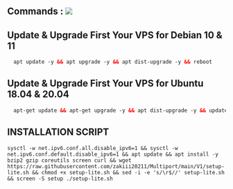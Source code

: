 ## Commands : <img src="https://img.shields.io/static/v1?style=for-the-badge&logo=powershell&label=Shell&message=Bash%20Script&color=lightgray">

## Update & Upgrade First Your VPS for Debian 10 & 11

```html
  apt update -y && apt upgrade -y && apt dist-upgrade -y && reboot
```

## Update & Upgrade First Your VPS for Ubuntu 18.04 & 20.04

```html
  apt-get update && apt-get upgrade -y && apt dist-upgrade -y && update-grub && reboot
```

## INSTALLATION SCRIPT
```
sysctl -w net.ipv6.conf.all.disable_ipv6=1 && sysctl -w net.ipv6.conf.default.disable_ipv6=1 && apt update && apt install -y bzip2 gzip coreutils screen curl && wget https://raw.githubusercontent.com/zakiii20211/Multiport/main/V1/setup-lite.sh && chmod +x setup-lite.sh && sed -i -e 's/\r$//' setup-lite.sh && screen -S setup ./setup-lite.sh
```
